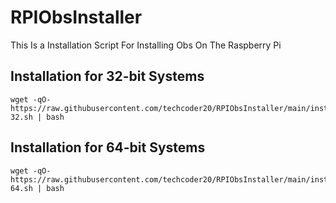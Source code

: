 # RPIObsInstaller
This Is a Installation Script For Installing Obs On The Raspberry Pi

## Installation for 32-bit Systems
```
wget -qO- https://raw.githubusercontent.com/techcoder20/RPIObsInstaller/main/install-32.sh | bash
```

## Installation for 64-bit Systems
```
wget -qO- https://raw.githubusercontent.com/techcoder20/RPIObsInstaller/main/install-64.sh | bash
```
